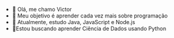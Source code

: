 - 👋 Olá, me chamo Victor
- 👀 Meu objetivo é aprender cada vez mais sobre programação
- 🌱 Atualmente, estudo Java, JavaScript e Node.js
- 🔧Estou buscando aprender Ciência de Dados usando Python
